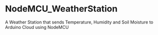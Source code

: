 # NodeMCU_WeatherStation
A Weather Station that sends Temperature, Humidity and Soil Moisture to Arduino Cloud using NodeMCU

